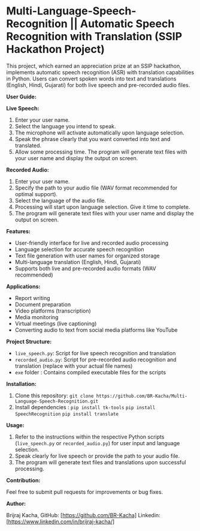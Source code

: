 # Multi-Language-Speech-Recognition || Automatic Speech Recognition with Translation (SSIP Hackathon Project)

This project, which earned an appreciation prize at an SSIP hackathon, implements automatic speech recognition (ASR) with translation capabilities in Python. Users can convert spoken words into text and translations (English, Hindi, Gujarati) for both live speech and pre-recorded audio files.

**User Guide:**

**Live Speech:**

1. Enter your user name.
2. Select the language you intend to speak.
3. The microphone will activate automatically upon language selection.
4. Speak the phrase clearly that you want converted into text and translated.
5. Allow some processing time. The program will generate text files with your user name and display the output on screen.

**Recorded Audio:**

1. Enter your user name.
2. Specify the path to your audio file (WAV format recommended for optimal support).
3. Select the language of the audio file.
4. Processing will start upon language selection. Give it time to complete.
5. The program will generate text files with your user name and display the output on screen.

**Features:**

* User-friendly interface for live and recorded audio processing
* Language selection for accurate speech recognition
* Text file generation with user names for organized storage
* Multi-language translation (English, Hindi, Gujarati)
* Supports both live and pre-recorded audio formats (WAV recommended)

**Applications:**

* Report writing
* Document preparation
* Video platforms (transcription)
* Media monitoring
* Virtual meetings (live captioning)
* Converting audio to text from social media platforms like YouTube

**Project Structure:**

* `live_speech.py`: Script for live speech recognition and translation
* `recorded_audio.py`: Script for pre-recorded audio recognition and translation (replace with your actual file names)
* `exe` folder : Contains compiled executable files for the scripts 

**Installation:**

1. Clone this repository: `git clone https://github.com/BR-Kacha/Multi-Language-Speech-Recognition.git`
2. Install dependencies : `pip install tk-tools`
                          `pip install SpeechRecognition`
                          `pip install translate`

**Usage:**

1. Refer to the instructions within the respective Python scripts (`live_speech.py` or `recorded_audio.py`) for user input and language selection.
2. Speak clearly for live speech or provide the path to your audio file.
3. The program will generate text files and translations upon successful processing.

**Contribution:**

Feel free to submit pull requests for improvements or bug fixes.

**Author:**

Brijraj Kacha, 
GitHub: [https://github.com/BR-Kacha]
Linkedin: [https://www.linkedin.com/in/brijraj-kacha/]
